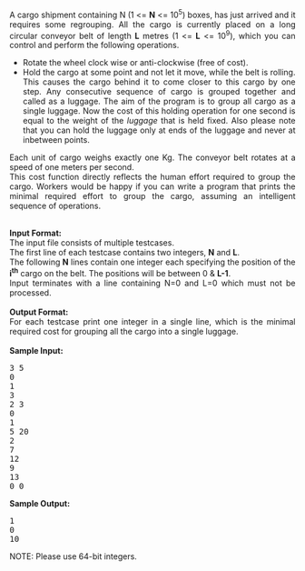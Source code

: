 <div align="justify">
<p>
A cargo shipment containing N (1 &lt;= <b>N</b> &lt;= 10<sup>5</sup>) boxes, has just arrived and it requires some regrouping. 
All the cargo is currently placed on a long circular conveyor belt of length <b>L</b> metres (1 &lt;= <b>L</b> &lt;= 10<sup>9</sup>), 
which you can control and perform the following operations.
</p><ul>
<li>Rotate the wheel clock wise or anti-clockwise (free of cost).
</li><li>Hold the cargo at some point and not let it move, while the belt is rolling. 
This causes the cargo behind it to come closer to this cargo by one step. 
Any consecutive sequence of cargo is grouped together and called as a luggage. The aim of the program is to group all cargo as a single luggage. Now the cost of this holding operation for one second is equal to the weight of the <i>luggage</i> that is held fixed. Also please note that you can hold the luggage only at ends of the luggage and never at inbetween points.
</li></ul>
Each unit of cargo weighs exactly one Kg. The conveyor belt rotates at a speed of one meters per second.<br>
This cost function directly reflects the human effort required to group the cargo. Workers would be happy if you can write a program that prints the minimal required effort to group the cargo, assuming an intelligent sequence of operations. <br>
<p></p>
<br>
<b>Input Format:</b><br>
The input file consists of multiple testcases. <br>
The first line of each testcase contains two integers, <b>N</b> and <b>L</b>. <br>
The following <b>N</b> lines contain one integer each specifying the position of the <b>i<sup>th</sup></b> cargo on the belt. The positions will be between 0 &amp; <b>L-1</b>. <br>
Input terminates with a line containing N=0 and L=0 which must not be processed. <br>
<br>
<b>Output Format:</b><br>
For each testcase print one integer in a single line, which is the minimal required cost for grouping all the cargo into a single luggage.<br>
<br>
<b>Sample Input:</b><br>
<pre>3 5
0
1
3
2 3
0
1
5 20
2
7
12
9
13
0 0
</pre>

<b>Sample Output:</b><br>
<pre>1
0
10
</pre>

NOTE: Please use 64-bit integers.
</div>
